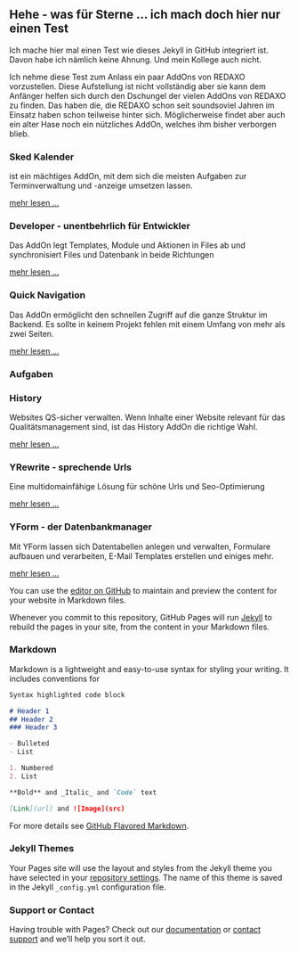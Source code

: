 ## Hehe - was für Sterne ... ich mach doch hier nur einen Test

Ich mache hier mal einen Test wie dieses Jekyll in GitHub integriert ist. Davon habe ich nämlich keine Ahnung. Und mein Kollege auch nicht.

Ich nehme diese Test zum Anlass ein paar AddOns von REDAXO vorzustellen. Diese Aufstellung ist nicht vollständig aber sie kann dem Anfänger helfen sich durch den Dschungel der vielen AddOns von REDAXO zu finden. Das haben die, die REDAXO schon seit soundsoviel Jahren im Einsatz haben schon teilweise hinter sich. Möglicherweise findet aber auch ein alter Hase noch ein nützliches AddOn, welches ihm bisher verborgen blieb.

### Sked Kalender

ist ein mächtiges AddOn, mit dem sich die meisten Aufgaben zur Terminverwaltung und -anzeige umsetzen lassen.

[mehr lesen ...](sked)

### Developer - unentbehrlich für Entwickler

Das AddOn legt Templates, Module und Aktionen in Files ab und synchronisiert Files und Datenbank in beide Richtungen

[mehr lesen ...](developer)


### Quick Navigation

Das AddOn ermöglicht den schnellen Zugriff auf die ganze Struktur im Backend. Es sollte in keinem Projekt fehlen mit einem Umfang von mehr als zwei Seiten.

[mehr lesen ...](quicknavigation)

### Aufgaben

### History

Websites QS-sicher verwalten. Wenn Inhalte einer Website relevant für das Qualitätsmanagement sind, ist das History AddOn die richtige Wahl.

[mehr lesen ...](history)

### YRewrite - sprechende Urls

Eine multidomainfähige Lösung für schöne Urls und Seo-Optimierung

[mehr lesen ...](yrewrite)

### YForm - der Datenbankmanager

Mit YForm lassen sich Datentabellen anlegen und verwalten, Formulare aufbauen und verarbeiten, E-Mail Templates erstellen und einiges mehr.

[mehr lesen ...](yform)




You can use the [editor on GitHub](https://github.com/dtpop/redaxo-addons/edit/master/README.md) to maintain and preview the content for your website in Markdown files.

Whenever you commit to this repository, GitHub Pages will run [Jekyll](https://jekyllrb.com/) to rebuild the pages in your site, from the content in your Markdown files.

### Markdown

Markdown is a lightweight and easy-to-use syntax for styling your writing. It includes conventions for

```markdown
Syntax highlighted code block

# Header 1
## Header 2
### Header 3

- Bulleted
- List

1. Numbered
2. List

**Bold** and _Italic_ and `Code` text

[Link](url) and ![Image](src)
```

For more details see [GitHub Flavored Markdown](https://guides.github.com/features/mastering-markdown/).

### Jekyll Themes

Your Pages site will use the layout and styles from the Jekyll theme you have selected in your [repository settings](https://github.com/dtpop/redaxo-addons/settings). The name of this theme is saved in the Jekyll `_config.yml` configuration file.

### Support or Contact

Having trouble with Pages? Check out our [documentation](https://help.github.com/categories/github-pages-basics/) or [contact support](https://github.com/contact) and we’ll help you sort it out.
